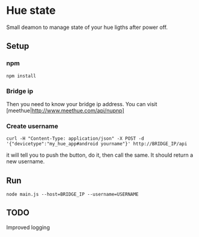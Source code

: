 # Hue state
Small deamon to manage state of your hue ligths after power off.

## Setup

### npm
```
npm install
```

### Bridge ip
Then you need to know your bridge ip address. You can visit [meethue|http://www.meethue.com/api/nupnp]

### Create username
```
curl -H "Content-Type: application/json" -X POST -d '{"devicetype":"my_hue_app#android yourname"}' http://BRIDGE_IP/api
```
it will tell you to push the button, do it, then call the same. It should return a new username.

## Run
```
node main.js --host=BRIDGE_IP --username=USERNAME
```

## TODO
Improved logging

